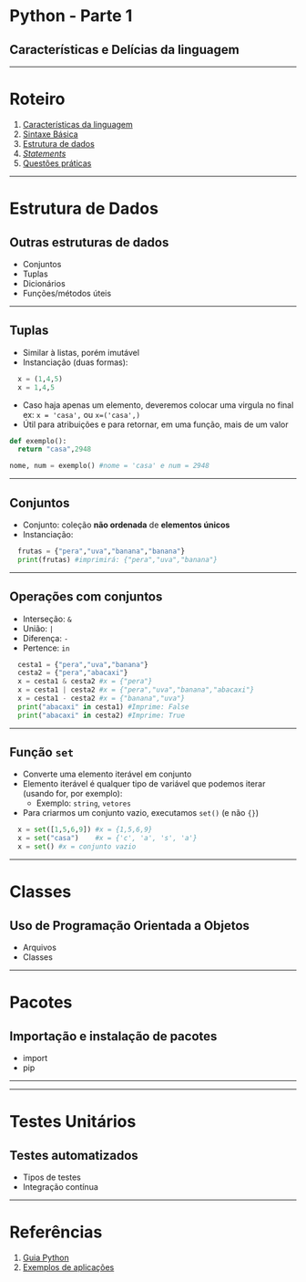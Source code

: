 <!-- {"layout": "title"} -->
# Python - Parte 1
## Características e Delícias da linguagem

---
<!-- {"layout": "regular"} -->
# Roteiro

1. [Características da linguagem](#caracteristicas)
1. [Sintaxe Básica](#sintaxe)
1. [Estrutura de dados](#estruturaDados)
1. [_Statements_](#statements)
1. [Questões práticas](#execucao)


---
<!-- {"layout": "section-header", "slideHash": "estruturaDados"} -->
# Estrutura de Dados
## Outras estruturas de dados

- Conjuntos
- Tuplas
- Dicionários
- Funções/métodos úteis

---
## Tuplas

- Similar à listas, porém imutável
- Instanciação (duas formas):
```python
  x = (1,4,5)
  x = 1,4,5
```
- Caso haja apenas um elemento, deveremos colocar uma virgula no final ex: `x = 'casa',` ou `x=('casa',)`
- Útil para atribuições e para retornar, em uma função, mais de um valor
```python
def exemplo():
  return "casa",2948

nome, num = exemplo() #nome = 'casa' e num = 2948
```
---
## Conjuntos

- Conjunto: coleção **não ordenada** de **elementos únicos**
- Instanciação:
```python
  frutas = {"pera","uva","banana","banana"}
  print(frutas) #imprimirá: {"pera","uva","banana"}
```
---
## Operações com conjuntos

- Interseção: `&`
- União: `|`
- Diferença: `-`
- Pertence: `in`


```python
  cesta1 = {"pera","uva","banana"}
  cesta2 = {"pera","abacaxi"}
  x = cesta1 & cesta2 #x = {"pera"}
  x = cesta1 | cesta2 #x = {"pera","uva","banana","abacaxi"}
  x = cesta1 - cesta2 #x = {"banana","uva"}
  print("abacaxi" in cesta1) #Imprime: False
  print("abacaxi" in cesta2) #Imprime: True
```
---
## Função `set`

- Converte uma elemento iterável em conjunto
- Elemento iterável é qualquer tipo de variável que podemos iterar (usando for, por exemplo):
  - Exemplo: `string`, `vetores`
- Para criarmos um conjunto vazio, executamos `set()` (e não `{}`)

```python
  x = set([1,5,6,9]) #x = {1,5,6,9}
  x = set("casa")    #x = {'c', 'a', 's', 'a'}
  x = set() #x = conjunto vazio
```
---
<!-- {"layout": "section-header", "slideHash": "classes"} -->
# Classes
## Uso de Programação Orientada a Objetos

- Arquivos
- Classes
---
<!-- {"layout": "section-header", "slideHash": "pacotes"} -->
# Pacotes
## Importação e instalação de pacotes

- import
- pip
<!--- requirements
- Ambientes virturais-->
---

<!--```shell
virtualenv --python='/usr/local/bin/python3' envs/env-exploracao-espacial
```
```shell
source envs/crawling-github/bin/activatesource envs/crawling-github/bin/activate
pip freeze
```-->
---
# Testes Unitários
## Testes automatizados

- Tipos de testes
- Integração contínua

---
# Referências

1. [Guia Python](https://www.python.org/)
1. [Exemplos de aplicações](https://www.python.org/about/apps/)
<!--1. [Simple is Better Than Complex](https://simpleisbetterthancomplex.com/) (em inglês)
1. [Introduction · Django Girls Tutorial](https://tutorial.djangogirls.org/pt/)
1. [Introduction · Django Girls Tutorial](https://tutorial.djangogirls.org/en/) (em inglês)-->
